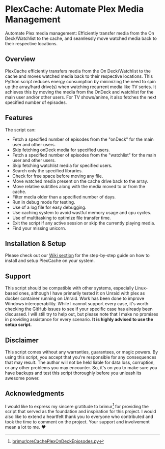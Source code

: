 # PlexCache: Automate Plex Media Management

Automate Plex media management: Efficiently transfer media from the On Deck/Watchlist to the cache, and seamlessly move watched media back to their respective locations.

## Overview

PlexCache efficiently transfers media from the On Deck/Watchlist to the cache and moves watched media back to their respective locations. This Python script reduces energy consumption by minimizing the need to spin up the array/hard drive(s) when watching recurrent media like TV series. It achieves this by moving the media from the OnDeck and watchlist for the main user and/or other users. For TV shows/anime, it also fetches the next specified number of episodes.

## Features

The script can:

- Fetch a specified number of episodes from the "onDeck" for the main user and other users.
- Skip fetching onDeck media for specified users.
- Fetch a specified number of episodes from the "watchlist" for the main user and other users.
- Skip fetching watchlist media for specified users.
- Search only the specified libraries.
- Check for free space before moving any file.
- Move watched media present on the cache drive back to the array.
- Move relative subtitles along with the media moved to or from the cache.
- Filter media older than a specified number of days.
- Run in debug mode for testing.
- Use of a log file for easy debugging.
- Use caching system to avoid wastful memory usage and cpu cycles.
- Use of multitasking to optimize file transfer time.
- Exit the script if any active session or skip the currently playing media.
- Find your missing unicorn.

## Installation & Setup

Please check out our [Wiki section](https://github.com/bexem/PlexCache/wiki) for the step-by-step guide on how to install and setup PlexCache on your system. 

## Support

This script should be compatible with other systems, especially Linux-based ones, although I have primarily tested it on Unraid with plex as docker container running on Unraid. Work has been done to improve Windows interoperability.
While I cannot  support every case, it's worth checking the GitHub issues to see if your specific case has already been discussed.
I will still try to help out, but please note that I make no promises in providing assistance for every scenario.
**It is highly advised to use the setup script.**

## Disclaimer

This script comes without any warranties, guarantees, or magic powers. By using this script, you accept that you're responsible for any consequences that may result. The author will not be held liable for data loss, corruption, or any other problems you may encounter. So, it's on you to make sure you have backups and test this script thoroughly before you unleash its awesome power.

## Acknowledgments

I would like to express my sincere gratitude to brimur[^1] for providing the script that served as the foundation and inspiration for this project. I would also like to extend a heartfelt thank you to everyone who contributed and took the time to comment on the project. Your support and involvement mean a lot to me. ❤️

[^1]: [brimur/preCachePlexOnDeckEpiosodes.py](https://gist.github.com/brimur/95277e75ca399d5d52b61e6aa192d1cd)
